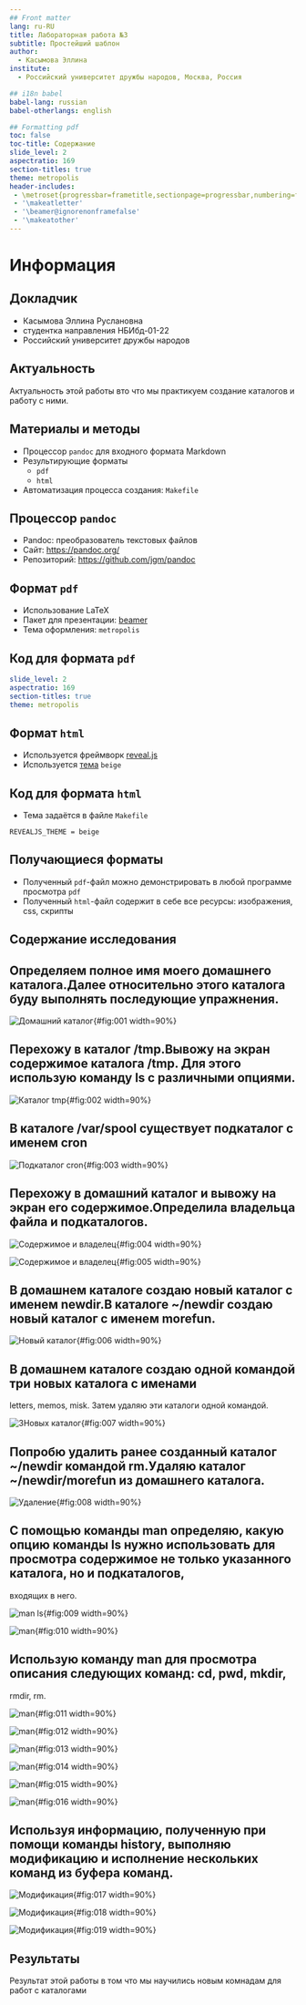 ```yaml
---
## Front matter
lang: ru-RU
title: Лабораторная работа №3
subtitle: Простейший шаблон
author:
  - Касымова Эллина
institute:
  - Российский университет дружбы народов, Москва, Россия

## i18n babel
babel-lang: russian
babel-otherlangs: english

## Formatting pdf
toc: false
toc-title: Содержание
slide_level: 2
aspectratio: 169
section-titles: true
theme: metropolis
header-includes:
 - \metroset{progressbar=frametitle,sectionpage=progressbar,numbering=fraction}
 - '\makeatletter'
 - '\beamer@ignorenonframefalse'
 - '\makeatother'
---
```


# Информация

## Докладчик


  * Касымова Эллина Руслановна
  * студентка направления НБИбд-01-22
  * Российский университет дружбы народов


## Актуальность

Актуальность этой работы вто что мы практикуем создание каталогов и работу с ними.


## Материалы и методы

- Процессор `pandoc` для входного формата Markdown
- Результирующие форматы
	- `pdf`
	- `html`
- Автоматизация процесса создания: `Makefile`


## Процессор `pandoc`

- Pandoc: преобразователь текстовых файлов
- Сайт: <https://pandoc.org/>
- Репозиторий: <https://github.com/jgm/pandoc>

## Формат `pdf`

- Использование LaTeX
- Пакет для презентации: [beamer](https://ctan.org/pkg/beamer)
- Тема оформления: `metropolis`

## Код для формата `pdf`

```yaml
slide_level: 2
aspectratio: 169
section-titles: true
theme: metropolis
```

## Формат `html`

- Используется фреймворк [reveal.js](https://revealjs.com/)
- Используется [тема](https://revealjs.com/themes/) `beige`

## Код для формата `html`

- Тема задаётся в файле `Makefile`

```make
REVEALJS_THEME = beige 
```

## Получающиеся форматы

- Полученный `pdf`-файл можно демонстрировать в любой программе просмотра `pdf`
- Полученный `html`-файл содержит в себе все ресурсы: изображения, css, скрипты

## Содержание исследования

## Определяем полное имя моего домашнего каталога.Далее относительно этого каталога буду выполнять последующие упражнения.

![Домашний каталог](image/1.png){#fig:001 width=90%}

## Перехожу в каталог /tmp.Вывожу на экран содержимое каталога /tmp. Для этого использую команду ls с различными опциями.

![Каталог tmp](image/2.png){#fig:002 width=90%}

## В каталоге /var/spool существует подкаталог с именем cron

![Подкаталог cron](image/3.png){#fig:003 width=90%}

## Перехожу в домашний каталог и вывожу на экран его содержимое.Определила владельца файла и подкаталогов.

![Содержимое и владелец](image/4.png){#fig:004 width=90%}

![Содержимое и владелец](image/5.png){#fig:005 width=90%}

## В домашнем каталоге создаю новый каталог с именем newdir.В каталоге ~/newdir создаю новый каталог с именем morefun.

![Новый каталог](image/6.png){#fig:006 width=90%}

## В домашнем каталоге создаю одной командой три новых каталога с именами
letters, memos, misk. Затем удаляю эти каталоги одной командой.

![3Новых каталог](image/7.png){#fig:007 width=90%}

## Попробю удалить ранее созданный каталог ~/newdir командой rm.Удаляю каталог ~/newdir/morefun из домашнего каталога.

![Удаление](image/8.png){#fig:008 width=90%}

## С помощью команды man определяю, какую опцию команды ls нужно использовать для просмотра содержимое не только указанного каталога, но и подкаталогов,
входящих в него.

![man ls](image/9.png){#fig:009 width=90%}

![man](image/10.png){#fig:010 width=90%}

## Использую команду man для просмотра описания следующих команд: cd, pwd, mkdir,
rmdir, rm.

![man](image/11.png){#fig:011 width=90%}

![man](image/12.png){#fig:012 width=90%}

![man](image/13.png){#fig:013 width=90%}

![man](image/14.png){#fig:014 width=90%}

![man](image/15.png){#fig:015 width=90%}

![man](image/16.png){#fig:016 width=90%}

## Используя информацию, полученную при помощи команды history, выполняю модификацию и исполнение нескольких команд из буфера команд.

![Модификация](image/17.png){#fig:017 width=90%}

![Модификация](image/18.png){#fig:018 width=90%}

![Модификация](image/19.png){#fig:019 width=90%}

## Результаты

Результат этой работы в том что мы научились новым комнадам для работ с каталогами


